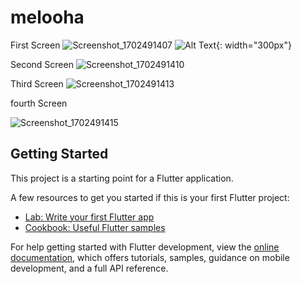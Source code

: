 # melooha
First Screen
![Screenshot_1702491407](https://github.com/flameXpriyanshu/Test1_Ui/assets/103518761/603d4d20-8a90-47b7-92ab-d2366df774f8)
![Alt Text](https://github.com/flameXpriyanshu/Test1_Ui/assets/103518761/603d4d20-8a90-47b7-92ab-d2366df774f8){: width="300px"}

Second Screen
![Screenshot_1702491410](https://github.com/flameXpriyanshu/Test1_Ui/assets/103518761/f7461987-533e-4f31-ae54-86cdf833ec12)



Third Screen
![Screenshot_1702491413](https://github.com/flameXpriyanshu/Test1_Ui/assets/103518761/ef8fed59-a49d-4c01-a562-6f6551cd353b)

fourth Screen

![Screenshot_1702491415](https://github.com/flameXpriyanshu/Test1_Ui/assets/103518761/f5e0c15c-ca48-4e62-9245-29b297e34478)


## Getting Started

This project is a starting point for a Flutter application.

A few resources to get you started if this is your first Flutter project:

- [Lab: Write your first Flutter app](https://docs.flutter.dev/get-started/codelab)
- [Cookbook: Useful Flutter samples](https://docs.flutter.dev/cookbook)

For help getting started with Flutter development, view the
[online documentation](https://docs.flutter.dev/), which offers tutorials,
samples, guidance on mobile development, and a full API reference.
